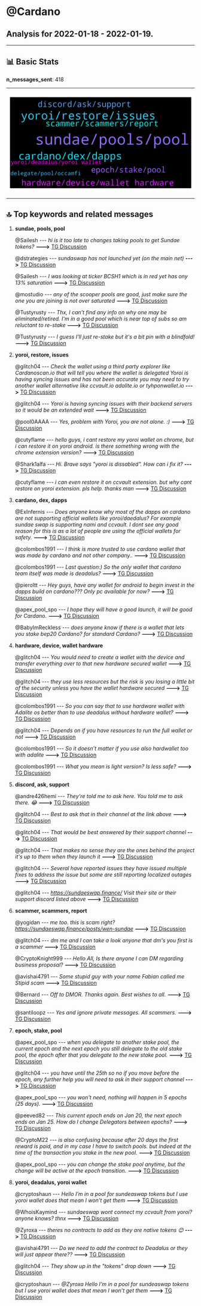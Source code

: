 # **@Cardano**
 ## Analysis for **2022-01-18** - **2022-01-19**.

---

## 📊 **Basic Stats**

**n_messages_sent**: 418

---
![wordcloud](Cardano_1Days_wordcloud.png)

---


## 🔝 **Top keywords and related messages**

1. **sundae, pools, pool**

    @Sailesh --- *hi is it too late to changes taking  pools to get Sundae tokens?* **--->** [TG Discussion](https://t.me/Cardano/771806)

    @dstrategies --- *sundaswap has not launched yet (on the main net)* **--->** [TG Discussion](https://t.me/Cardano/772298)

    @Sailesh --- *I was looking at ticker BCSH1 which is in red yet has ony 13% saturation* **--->** [TG Discussion](https://t.me/Cardano/772076)

    @mostudio --- *any of the scooper pools are good, just make sure the one you are joining is not over saturated* **--->** [TG Discussion](https://t.me/Cardano/771454)

    @Tustyrusty --- *Thx, I can't find any info on why one may be eliminated/retired. I'm in a good pool which is near top of subs so am reluctant to re-stake* **--->** [TG Discussion](https://t.me/Cardano/771760)

    @Tustyrusty --- *I guess I'll just re-stake but it's a bit pin with a blindfold!* **--->** [TG Discussion](https://t.me/Cardano/771765)

2. **yoroi, restore, issues**

    @glitch04 --- *Check the wallet using a third party explorer like Cardanoscan.io that will tell you where the wallet is delegated Yoroi is having syncing issues and has not been accurate you may need to try another wallet alternative like ccvault.io adalite.io or tyhponwallet.io* **--->** [TG Discussion](https://t.me/Cardano/771134)

    @glitch04 --- *Yoroi is having syncing issues with their backend servers so it would be an extended wait* **--->** [TG Discussion](https://t.me/Cardano/771135)

    @pool0AAAA --- *Yes, problem with Yoroi, you are not alone. :)* **--->** [TG Discussion](https://t.me/Cardano/770838)

    @cutyflame --- *hello guys, i cant restore my yoroi wallet on chrome, but i can restore it on yoroi android. is there something wrong with the chrome extension version?* **--->** [TG Discussion](https://t.me/Cardano/772020)

    @Shark1alfa --- *Hi. Brave says "yoroi is dissabled". How can i fix it?* **--->** [TG Discussion](https://t.me/Cardano/771021)

    @cutyflame --- *i can even restore it on ccvault extension. but why cant restore on yoroi extension.  pls help. thanks man* **--->** [TG Discussion](https://t.me/Cardano/772021)

3. **cardano, dex, dapps**

    @ExInfernis --- *Does anyone know why most of the dapps on cardano are not supporting official wallets like yoroi/daedalus? For example sundae swap is supporting nami and ccvault. I dont see any good reason for this is as a lot of people are using the official wallets for safety.* **--->** [TG Discussion](https://t.me/Cardano/770948)

    @colombos1991 --- *I think is more trusted to use cardano wallet that was made by cardano and not other company..* **--->** [TG Discussion](https://t.me/Cardano/771283)

    @colombos1991 --- *Last question:) So the only wallet that cardano team itself was made is deadalus?* **--->** [TG Discussion](https://t.me/Cardano/771281)

    @pieroltt --- *Hey guys, have any wallet for android to begin invest in the dapps build on cardano??? Only pc available for now?* **--->** [TG Discussion](https://t.me/Cardano/772143)

    @apex_pool_spo --- *I hope they will have a good launch, it will be good for Cardano.* **--->** [TG Discussion](https://t.me/Cardano/772102)

    @BabyImReckless --- *does anyone know if there is a wallet that lets you stake bep20 Cardano?  for standard Cardano?* **--->** [TG Discussion](https://t.me/Cardano/771207)

4. **hardware, device, wallet hardware**

    @glitch04 --- *You would need to create a wallet with the device and transfer everything over to that new hardware secured wallet* **--->** [TG Discussion](https://t.me/Cardano/771819)

    @glitch04 --- *they use less resources but the risk is you losing a little bit of the security unless you have the wallet hardware secured* **--->** [TG Discussion](https://t.me/Cardano/771269)

    @colombos1991 --- *So you can say that to use hardware wallet with Adalite os better than to use deadalus without hardware wallet?* **--->** [TG Discussion](https://t.me/Cardano/771277)

    @glitch04 --- *Depends on if you have resources to run the full wallet or not* **--->** [TG Discussion](https://t.me/Cardano/771253)

    @colombos1991 --- *So it doesn’t matter if you use also hardwallet too with adalite* **--->** [TG Discussion](https://t.me/Cardano/771271)

    @colombos1991 --- *What you mean is light version? Is less safe?* **--->** [TG Discussion](https://t.me/Cardano/771266)

5. **discord, ask, support**

    @andre426hemi --- *They're told me to ask here. You told me to ask there. 😂* **--->** [TG Discussion](https://t.me/Cardano/771932)

    @glitch04 --- *Best to ask that in their channel at the link above* **--->** [TG Discussion](https://t.me/Cardano/771328)

    @glitch04 --- *That would be best answered by their support channel* **--->** [TG Discussion](https://t.me/Cardano/771929)

    @glitch04 --- *That makes no sense they are the ones behind the project it's up to them when they launch it* **--->** [TG Discussion](https://t.me/Cardano/771936)

    @glitch04 --- *Several have reported issues they have issued multiple fixes to address the issue but some are still reporting localized outages* **--->** [TG Discussion](https://t.me/Cardano/771903)

    @glitch04 --- *https://sundaeswap.finance/   Visit their site or their support discord listed above* **--->** [TG Discussion](https://t.me/Cardano/772226)

6. **scammer, scammers, report**

    @yogidan --- *me too. this is scam right? https://sundaeswap.finance/posts/wen-sundae* **--->** [TG Discussion](https://t.me/Cardano/772189)

    @glitch04 --- *dm me and I can take a look anyone that dm's you first is a scammer* **--->** [TG Discussion](https://t.me/Cardano/771145)

    @CryptoKnight999 --- *Hello All, Is there anyone I can DM regarding business proposal?* **--->** [TG Discussion](https://t.me/Cardano/772115)

    @avishai4791 --- *Some stupid guy with your name Fabian called me  Stipid scam* **--->** [TG Discussion](https://t.me/Cardano/771685)

    @Bernard --- *Off to DMOR.  Thanks again.  Best wishes to all.* **--->** [TG Discussion](https://t.me/Cardano/771981)

    @santiloopz --- *Yes and ignore private messages. All scammers.* **--->** [TG Discussion](https://t.me/Cardano/770884)

7. **epoch, stake, pool**

    @apex_pool_spo --- *when you delegate to another stake pool, the current epoch and the next epoch you still delegate to the old stake pool, the epoch after that you delegate to the new stake pool.* **--->** [TG Discussion](https://t.me/Cardano/771554)

    @glitch04 --- *you have until the 25th so no if you move before the epoch, any further help you will need to ask in their support channel* **--->** [TG Discussion](https://t.me/Cardano/771809)

    @apex_pool_spo --- *you won't need, nothing will happen in 5 epochs (25 days).* **--->** [TG Discussion](https://t.me/Cardano/771766)

    @peeved82 --- *This current epoch ends on Jan 20, the next epoch ends on Jan 25.  How do I change Delegators between epochs?* **--->** [TG Discussion](https://t.me/Cardano/771731)

    @CryptoM22 --- *is also confusing because after 20 days the first reward is paid, and in my case I have to switch pools.  but indeed at the time of the transaction you stake in the new pool.* **--->** [TG Discussion](https://t.me/Cardano/771615)

    @apex_pool_spo --- *you can change the stake pool anytime, but the change will be active at the epoch transition.* **--->** [TG Discussion](https://t.me/Cardano/771732)

8. **yoroi, deadalus, yoroi wallet**

    @cryptoshaun --- *Hello I’m in a pool for sundeaswap tokens but I use yoroi wallet does that mean I won’t get them* **--->** [TG Discussion](https://t.me/Cardano/771373)

    @WhoisKaymind --- *sundaeswap wont connect my ccvault from yoroi? anyone knows? thnx* **--->** [TG Discussion](https://t.me/Cardano/771023)

    @Zyroxa --- *theres no contracts to add as they are native tokens 😊* **--->** [TG Discussion](https://t.me/Cardano/771683)

    @avishai4791 --- *Do we need to add the contract to Deadalus or they will just appear there??* **--->** [TG Discussion](https://t.me/Cardano/771682)

    @glitch04 --- *They show up in the "tokens" drop down* **--->** [TG Discussion](https://t.me/Cardano/771797)

    @cryptoshaun --- *@Zyroxa Hello I’m in a pool for sundeaswap tokens but I use yoroi wallet does that mean I won’t get them* **--->** [TG Discussion](https://t.me/Cardano/771376)

